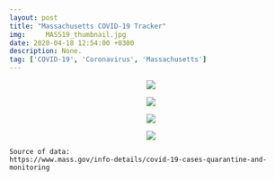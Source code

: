 ```yaml
---
layout: post
title: "Massachusetts COVID-19 Tracker"
img:     MASS19_thumbnail.jpg
date: 2020-04-18 12:54:00 +0300
description: None. 
tag: ['COVID-19', 'Coronavirus', 'Massachusetts']
---
```



<p align="center">
    <img src="https://sdamolini.github.io/assets/img/MASS19/output_8_0.png" style="max-width:840px;">
</p>





<p align="center">
    <img src="https://sdamolini.github.io/assets/img/MASS19/output_9_0.png" style="max-width:840px;">
</p>





<p align="center">
    <img src="https://sdamolini.github.io/assets/img/MASS19/output_13_0.png" style="max-width:840px;">
</p>





<p align="center">
    <img src="https://sdamolini.github.io/assets/img/MASS19/output_14_0.png" style="max-width:840px;">
</p>




    Source of data:
    https://www.mass.gov/info-details/covid-19-cases-quarantine-and-monitoring
    


